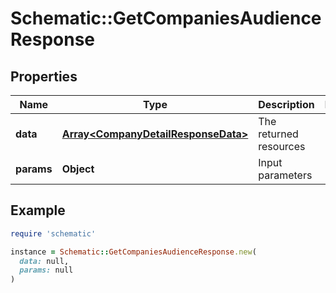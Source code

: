 # Schematic::GetCompaniesAudienceResponse

## Properties

| Name | Type | Description | Notes |
| ---- | ---- | ----------- | ----- |
| **data** | [**Array&lt;CompanyDetailResponseData&gt;**](CompanyDetailResponseData.md) | The returned resources |  |
| **params** | **Object** | Input parameters |  |

## Example

```ruby
require 'schematic'

instance = Schematic::GetCompaniesAudienceResponse.new(
  data: null,
  params: null
)
```

